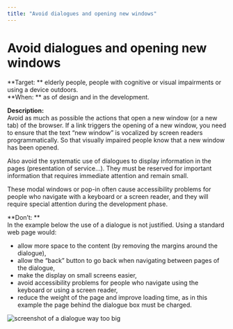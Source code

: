 ```yaml
---
title: "Avoid dialogues and opening new windows"
---
```


# Avoid dialogues and opening new windows

**Target: ** elderly people, people with cognitive or visual impairments or using a device outdoors.  
**When: ** as of design and in the development.

**Description:**  
Avoid as much as possible the actions that open a new window (or a new tab) of the browser. If a link triggers the opening of a new window, you need to ensure that the text “new window” is vocalized by screen readers programmatically. So that visually impaired people know that a new window has been opened.

Also avoid the systematic use of dialogues to display information in the pages (presentation of service…).
They must be reserved for important information that requires immediate attention and remain small.

 These modal windows or pop-in often cause accessibility problems for people who navigate with a keyboard or a screen reader, and they will require special attention during the development phase.

**Don’t: **  
In the example below the use of a dialogue is not justified. Using a standard web page would:
- allow more space to the content (by removing the margins around the dialogue),
- allow the “back” button to go back when navigating between pages of the dialogue,
- make the display on small screens easier,
- avoid accessibility problems for people who navigate using the keyboard or using a screen reader,
- reduce the weight of the page and improve loading time, as in this example the page behind the dialogue box must be charged.  

![screenshot of a dialogue way too big](images/dialog.png)
